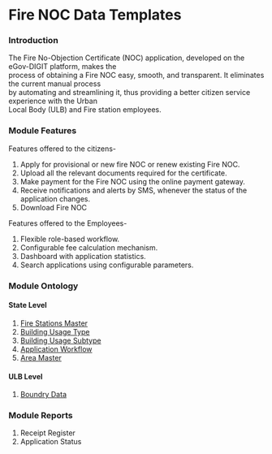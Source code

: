# Fire NOC Data Templates

### Introduction

The Fire No-Objection Certificate \(NOC\) application, developed on the eGov-DIGIT platform, makes the  
process of obtaining a Fire NOC easy, smooth, and transparent. It eliminates the current manual process  
by automating and streamlining it, thus providing a better citizen service experience with the Urban  
Local Body \(ULB\) and Fire station employees.

### Module Features

Features offered to the citizens-

1. Apply for provisional or new fire NOC or renew existing Fire NOC.
2. Upload all the relevant documents required for the certificate.
3. Make payment for the Fire NOC using the online payment gateway.
4. Receive notifications and alerts by SMS, whenever the status of the application changes.
5. Download Fire NOC

Features offered to the Employees-

1. Flexible role-based workflow.
2. Configurable fee calculation mechanism.
3. Dashboard with application statistics.
4. Search applications using configurable parameters.

### Module Ontology

#### State Level

1. [Fire Stations Master](fire-station-master.md)
2. [Building Usage Type](building-usage-type.md)
3. [Building Usage Subtype](building-usage-sub-type.md)
4. [Application Workflow](../untitled/workflow-actions.md)
5. [Area Master](areas-served-master.md)

#### ULB Level

1. [Boundry Data](../../environment-setup/ulb-level-setup/boundary-data.md)

### Module Reports

1. Receipt Register
2. Application Status

